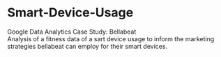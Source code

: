 # Smart-Device-Usage
Google Data Analytics Case Study: Bellabeat  
Analysis of a fitness data of a sart device usage to inform the marketing strategies bellabeat can employ for their smart devices.
